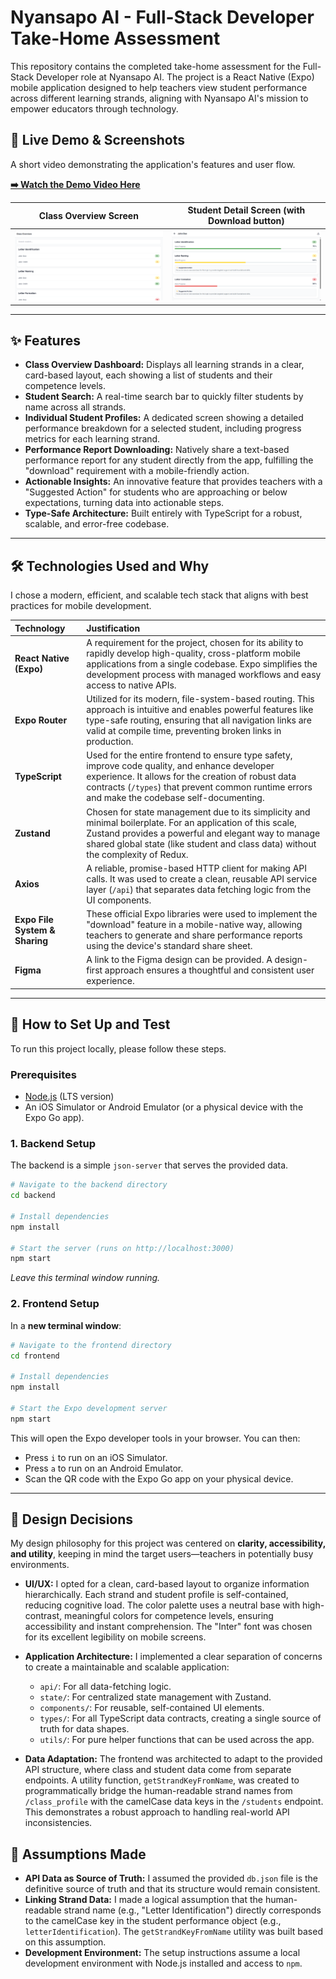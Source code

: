 
# Nyansapo AI - Full-Stack Developer Take-Home Assessment

This repository contains the completed take-home assessment for the Full-Stack Developer role at Nyansapo AI. The project is a React Native (Expo) mobile application designed to help teachers view student performance across different learning strands, aligning with Nyansapo AI's mission to empower educators through technology.

## 🎥 Live Demo & Screenshots

A short video demonstrating the application's features and user flow.

**[➡️ Watch the Demo Video Here](https://[YOUR_VIDEO_LINK_HERE])**

| Class Overview Screen | Student Detail Screen (with Download button) |
| :-------------------: | :-----------------------: |
| ![Class Overview](https://github.com/Ardinenukuri/Expo-app/blob/main/Screenshoots/class%20Overview.png) | ![Student Detail](https://github.com/Ardinenukuri/Expo-app/blob/main/Screenshoots/student%20file.png) |

---

## ✨ Features

-   **Class Overview Dashboard:** Displays all learning strands in a clear, card-based layout, each showing a list of students and their competence levels.
-   **Student Search:** A real-time search bar to quickly filter students by name across all strands.
-   **Individual Student Profiles:** A dedicated screen showing a detailed performance breakdown for a selected student, including progress metrics for each learning strand.
-   **Performance Report Downloading:** Natively share a text-based performance report for any student directly from the app, fulfilling the "download" requirement with a mobile-friendly action.
-   **Actionable Insights:** An innovative feature that provides teachers with a "Suggested Action" for students who are approaching or below expectations, turning data into actionable steps.
-   **Type-Safe Architecture:** Built entirely with TypeScript for a robust, scalable, and error-free codebase.

---

## 🛠 Technologies Used and Why

I chose a modern, efficient, and scalable tech stack that aligns with best practices for mobile development.

| Technology | Justification |
| :--- | :--- |
| **React Native (Expo)** | A requirement for the project, chosen for its ability to rapidly develop high-quality, cross-platform mobile applications from a single codebase. Expo simplifies the development process with managed workflows and easy access to native APIs. |
| **Expo Router** | Utilized for its modern, file-system-based routing. This approach is intuitive and enables powerful features like type-safe routing, ensuring that all navigation links are valid at compile time, preventing broken links in production. |
| **TypeScript** | Used for the entire frontend to ensure type safety, improve code quality, and enhance developer experience. It allows for the creation of robust data contracts (`/types`) that prevent common runtime errors and make the codebase self-documenting. |
| **Zustand** | Chosen for state management due to its simplicity and minimal boilerplate. For an application of this scale, Zustand provides a powerful and elegant way to manage shared global state (like student and class data) without the complexity of Redux. |
| **Axios** | A reliable, promise-based HTTP client for making API calls. It was used to create a clean, reusable API service layer (`/api`) that separates data fetching logic from the UI components. |
| **Expo File System & Sharing** | These official Expo libraries were used to implement the "download" feature in a mobile-native way, allowing teachers to generate and share performance reports using the device's standard share sheet. |
| **Figma** | A link to the Figma design can be provided. A design-first approach ensures a thoughtful and consistent user experience. |

---

## 🚀 How to Set Up and Test

To run this project locally, please follow these steps.

### Prerequisites

-   [Node.js](https://nodejs.org/) (LTS version)
-   An iOS Simulator or Android Emulator (or a physical device with the Expo Go app).

### 1. Backend Setup

The backend is a simple `json-server` that serves the provided data.

```bash
# Navigate to the backend directory
cd backend

# Install dependencies
npm install

# Start the server (runs on http://localhost:3000)
npm start
```
*Leave this terminal window running.*

### 2. Frontend Setup

In a **new terminal window**:

```bash
# Navigate to the frontend directory
cd frontend

# Install dependencies
npm install

# Start the Expo development server
npm start
```
This will open the Expo developer tools in your browser. You can then:
-   Press `i` to run on an iOS Simulator.
-   Press `a` to run on an Android Emulator.
-   Scan the QR code with the Expo Go app on your physical device.

---

## 🎨 Design Decisions

My design philosophy for this project was centered on **clarity, accessibility, and utility**, keeping in mind the target users—teachers in potentially busy environments.

-   **UI/UX:** I opted for a clean, card-based layout to organize information hierarchically. Each strand and student profile is self-contained, reducing cognitive load. The color palette uses a neutral base with high-contrast, meaningful colors for competence levels, ensuring accessibility and instant comprehension. The "Inter" font was chosen for its excellent legibility on mobile screens.

-   **Application Architecture:** I implemented a clear separation of concerns to create a maintainable and scalable application:
    -   `api/`: For all data-fetching logic.
    -   `state/`: For centralized state management with Zustand.
    -   `components/`: For reusable, self-contained UI elements.
    -   `types/`: For all TypeScript data contracts, creating a single source of truth for data shapes.
    -   `utils/`: For pure helper functions that can be used across the app.

-   **Data Adaptation:** The frontend was architected to adapt to the provided API structure, where class and student data come from separate endpoints. A utility function, `getStrandKeyFromName`, was created to programmatically bridge the human-readable strand names from `/class_profile` with the camelCase data keys in the `/students` endpoint. This demonstrates a robust approach to handling real-world API inconsistencies.

## 📝 Assumptions Made

-   **API Data as Source of Truth:** I assumed the provided `db.json` file is the definitive source of truth and that its structure would remain consistent.
-   **Linking Strand Data:** I made a logical assumption that the human-readable strand name (e.g., "Letter Identification") directly corresponds to the camelCase key in the student performance object (e.g., `letterIdentification`). The `getStrandKeyFromName` utility was built based on this assumption.
-   **Development Environment:** The setup instructions assume a local development environment with Node.js installed and access to `npm`.



